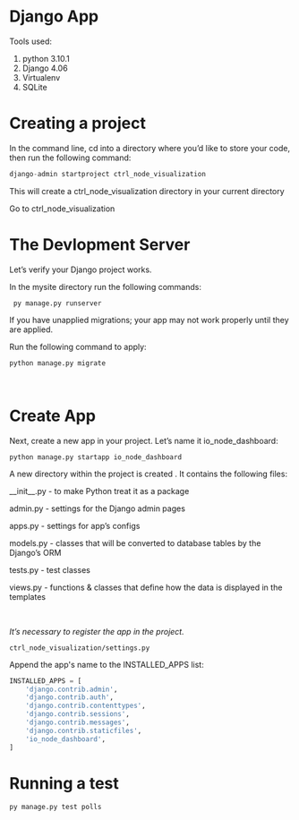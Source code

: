 # Django App

Tools used:

1. python 3.10.1  
2. Django 4.06  
3. Virtualenv  
4. SQLite  


# Creating a project

In the command line, cd into a directory where you’d like to store your code, then run the following command:

```py
django-admin startproject ctrl_node_visualization 
```

This will create a ctrl_node_visualization directory in your current directory

Go to ctrl_node_visualization

# The Devlopment Server

Let’s verify your Django project works.

In the mysite directory run the following commands:

```
 py manage.py runserver
```

If you have unapplied migrations; your app may not work properly until they are applied.

Run the following command to apply:

```
python manage.py migrate
```
&nbsp; 

# Create App  

Next, create a new app in your project. Let’s name it io_node_dashboard:

```
python manage.py startapp io_node_dashboard
```

A new directory within the project is created . It contains the following files:

\_\_init_\_\.py - to make Python treat it as a package

admin.py - settings for the Django admin pages

apps.py - settings for app’s configs

models.py - classes that will be converted to database tables by the Django’s ORM

tests.py - test classes

views.py - functions & classes that define how the data is displayed in the templates

&nbsp;    

*It’s necessary to register the app in the project.*

```ctrl_node_visualization/settings.py```

Append the app's name to the INSTALLED_APPS list:

```py
INSTALLED_APPS = [
    'django.contrib.admin',
    'django.contrib.auth',
    'django.contrib.contenttypes',
    'django.contrib.sessions',
    'django.contrib.messages',
    'django.contrib.staticfiles',
    'io_node_dashboard',
]
```
# Running a test

```
py manage.py test polls
```
